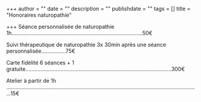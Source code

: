 +++
author = ""
date = ""
description = ""
publishdate = ""
tags = []
title = "Honoraires naturopathie"

+++
Séance personnalisée de naturopathie 1h......................................................................................50€

Suivi thérapeutique de naturopathie 3x 30min après une séance personnalisée................75€

Carte fidélité 6 séances + 1 gratuite................................................................................................300€

Atelier à partir de 1h ...............................................................................................................................15€